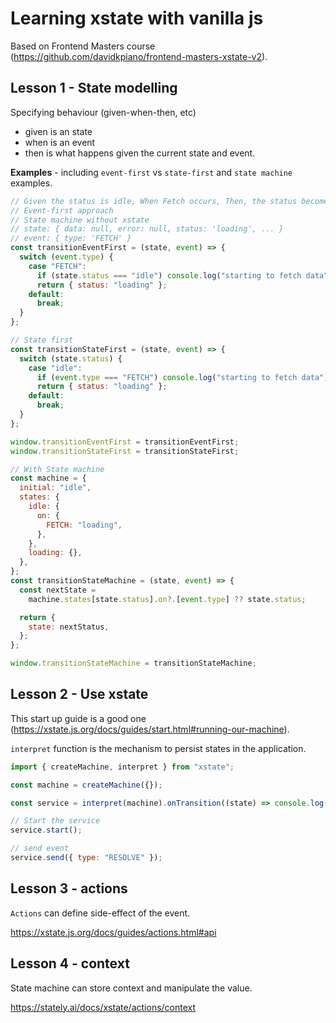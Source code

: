 # Learning xstate with vanilla js

Based on Frontend Masters course (https://github.com/davidkpiano/frontend-masters-xstate-v2).

## Lesson 1 - State modelling

Specifying behaviour (given-when-then, etc)

- given is an state
- when is an event
- then is what happens given the current state and event.

**Examples** - including `event-first` vs `state-first` and `state machine` examples.

```js
// Given the status is idle, When Fetch occurs, Then, the status becomes loading
// Event-first approach
// State machine without xstate
// state: { data: null, error: null, status: 'loading', ... }
// event: { type: 'FETCH' }
const transitionEventFirst = (state, event) => {
  switch (event.type) {
    case "FETCH":
      if (state.status === "idle") console.log("starting to fetch data");
      return { status: "loading" };
    default:
      break;
  }
};

// State first
const transitionStateFirst = (state, event) => {
  switch (state.status) {
    case "idle":
      if (event.type === "FETCH") console.log("starting to fetch data");
      return { status: "loading" };
    default:
      break;
  }
};

window.transitionEventFirst = transitionEventFirst;
window.transitionStateFirst = transitionStateFirst;

// With State machine
const machine = {
  initial: "idle",
  states: {
    idle: {
      on: {
        FETCH: "loading",
      },
    },
    loading: {},
  },
};
const transitionStateMachine = (state, event) => {
  const nextState =
    machine.states[state.status].on?.[event.type] ?? state.status;

  return {
    state: nextStatus,
  };
};

window.transitionStateMachine = transitionStateMachine;
```

## Lesson 2 - Use xstate

This start up guide is a good one (https://xstate.js.org/docs/guides/start.html#running-our-machine).

`interpret` function is the mechanism to persist states in the application.

```js
import { createMachine, interpret } from "xstate";

const machine = createMachine({});

const service = interpret(machine).onTransition((state) => console.log(state));

// Start the service
service.start();

// send event
service.send({ type: "RESOLVE" });
```

## Lesson 3 - actions

`Actions` can define side-effect of the event.

https://xstate.js.org/docs/guides/actions.html#api

## Lesson 4 - context

State machine can store context and manipulate the value.

https://stately.ai/docs/xstate/actions/context
